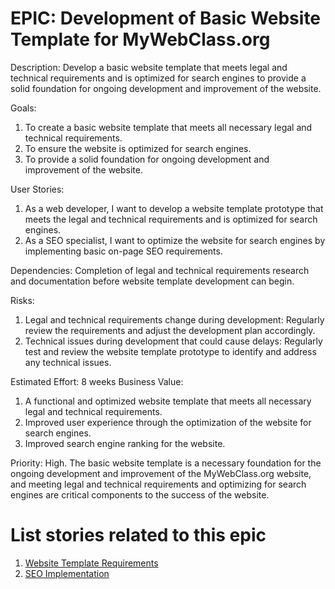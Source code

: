 # EPIC: Development of Basic Website Template for MyWebClass.org

Description: Develop a basic website template that meets legal and technical requirements and is optimized for search engines to provide a solid foundation for ongoing development and improvement of the website.

Goals:
1. To create a basic website template that meets all necessary legal and technical requirements.
2. To ensure the website is optimized for search engines.
3. To provide a solid foundation for ongoing development and improvement of the website.

User Stories:
1. As a web developer, I want to develop a website template prototype that meets the legal and technical requirements and is optimized for search engines.
2. As a SEO specialist, I want to optimize the website for search engines by implementing basic on-page SEO requirements.

Dependencies: Completion of legal and technical requirements research and documentation before website template development can begin.

Risks:
1. Legal and technical requirements change during development: Regularly review the requirements and adjust the development plan accordingly.
2. Technical issues during development that could cause delays: Regularly test and review the website template prototype to identify and address any technical issues.

Estimated Effort: 8 weeks
Business Value:
1. A functional and optimized website template that meets all necessary legal and technical requirements.
2. Improved user experience through the optimization of the website for search engines.
3. Improved search engine ranking for the website.

Priority: High. The basic website template is a necessary foundation for the ongoing development and improvement of the MyWebClass.org website, and meeting legal and technical requirements and optimizing for search engines are critical components to the success of the website.

# List stories related to this epic
1. [Website Template Requirements](https://github.com/Chrissquared31/mywebclass-agile-docs/blob/dcd9c9dcfefd61278035b3e9a019363b3c76062b/documentation/theme_1/initiatives/Epic/User%20Stories/Website%20Template%20Requirements.md)
2. [SEO Implementation](https://github.com/Chrissquared31/mywebclass-agile-docs/blob/dcd9c9dcfefd61278035b3e9a019363b3c76062b/documentation/theme_1/initiatives/Epic/User%20Stories/SEO%20Implementation.md)
